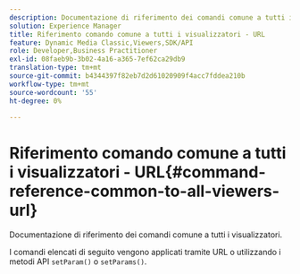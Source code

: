 ```yaml
---
description: Documentazione di riferimento dei comandi comune a tutti i visualizzatori.
solution: Experience Manager
title: Riferimento comando comune a tutti i visualizzatori - URL
feature: Dynamic Media Classic,Viewers,SDK/API
role: Developer,Business Practitioner
exl-id: 08faeb9b-3b02-4a16-a365-7ef62ca29db9
translation-type: tm+mt
source-git-commit: b4344397f82eb7d2d61020909f4acc7fddea210b
workflow-type: tm+mt
source-wordcount: '55'
ht-degree: 0%

---
```


# Riferimento comando comune a tutti i visualizzatori - URL{#command-reference-common-to-all-viewers-url}

Documentazione di riferimento dei comandi comune a tutti i visualizzatori.

I comandi elencati di seguito vengono applicati tramite URL o utilizzando i metodi API `setParam()` o `setParams()`.
